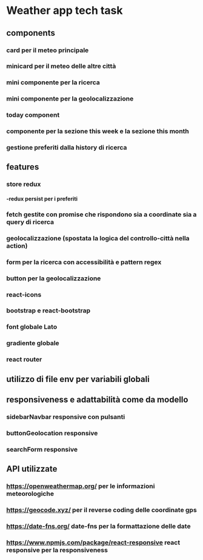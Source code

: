 # Weather app tech task

## components

### card per il meteo principale

### minicard per il meteo delle altre città

### mini componente per la ricerca

### mini componente per la geolocalizzazione

### today component

### componente per la sezione this week e la sezione this month

### gestione preferiti dalla history di ricerca

## features

### store redux

#### -redux persist per i preferiti

### fetch gestite con promise che rispondono sia a coordinate sia a query di ricerca

### geolocalizzazione (spostata la logica del controllo-città nella action)

### form per la ricerca con accessibilità e pattern regex

### button per la geolocalizzazione

### react-icons

### bootstrap e react-bootstrap

### font globale Lato

### gradiente globale

### react router

## utilizzo di file env per variabili globali

## responsiveness e adattabilità come da modello

### sidebarNavbar responsive con pulsanti

### buttonGeolocation responsive

### searchForm responsive

## API utilizzate

### https://openweathermap.org/ per le informazioni meteorologiche

### https://geocode.xyz/ per il reverse coding delle coordinate gps

### https://date-fns.org/ date-fns per la formattazione delle date

### https://www.npmjs.com/package/react-responsive react responsive per la responsiveness
